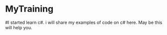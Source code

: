 # MyTraining
#I started learn c#. i will share my examples of code on c# here. May be this will help you.
